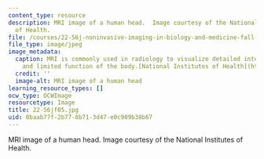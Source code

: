 ```yaml
---
content_type: resource
description: MRI image of a human head.  Image courtesy of the National Institutes
  of Health.
file: /courses/22-56j-noninvasive-imaging-in-biology-and-medicine-fall-2005/0baab77f2b778b713d47e0c909b38b67_22-56jf05.jpg
file_type: image/jpeg
image_metadata:
  caption: MRI is commonly used in radiology to visualize detailed internal structure
    and limited function of the body.[National Institutes of Health](http://www.nih.gov/).
  credit: ''
  image-alt: MRI image of a human head
learning_resource_types: []
ocw_type: OCWImage
resourcetype: Image
title: 22-56jf05.jpg
uid: 0baab77f-2b77-8b71-3d47-e0c909b38b67
---
```

MRI image of a human head.  Image courtesy of the National Institutes of Health.

